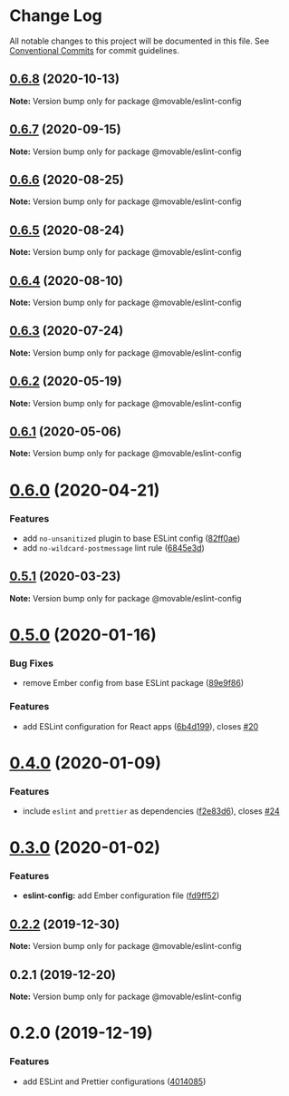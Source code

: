 # Change Log

All notable changes to this project will be documented in this file.
See [Conventional Commits](https://conventionalcommits.org) for commit guidelines.

## [0.6.8](https://github.com/movableink/lint-config/compare/@movable/eslint-config@0.6.7...@movable/eslint-config@0.6.8) (2020-10-13)

**Note:** Version bump only for package @movable/eslint-config

## [0.6.7](https://github.com/movableink/lint-config/compare/@movable/eslint-config@0.6.6...@movable/eslint-config@0.6.7) (2020-09-15)

**Note:** Version bump only for package @movable/eslint-config

## [0.6.6](https://github.com/movableink/lint-config/compare/@movable/eslint-config@0.6.5...@movable/eslint-config@0.6.6) (2020-08-25)

**Note:** Version bump only for package @movable/eslint-config

## [0.6.5](https://github.com/movableink/lint-config/compare/@movable/eslint-config@0.6.4...@movable/eslint-config@0.6.5) (2020-08-24)

**Note:** Version bump only for package @movable/eslint-config

## [0.6.4](https://github.com/movableink/lint-config/compare/@movable/eslint-config@0.6.3...@movable/eslint-config@0.6.4) (2020-08-10)

**Note:** Version bump only for package @movable/eslint-config

## [0.6.3](https://github.com/movableink/lint-config/compare/@movable/eslint-config@0.6.2...@movable/eslint-config@0.6.3) (2020-07-24)

**Note:** Version bump only for package @movable/eslint-config

## [0.6.2](https://github.com/movableink/lint-config/compare/@movable/eslint-config@0.6.1...@movable/eslint-config@0.6.2) (2020-05-19)

**Note:** Version bump only for package @movable/eslint-config

## [0.6.1](https://github.com/movableink/lint-config/compare/@movable/eslint-config@0.6.0...@movable/eslint-config@0.6.1) (2020-05-06)

**Note:** Version bump only for package @movable/eslint-config

# [0.6.0](https://github.com/movableink/lint-config/compare/@movable/eslint-config@0.5.1...@movable/eslint-config@0.6.0) (2020-04-21)

### Features

- add `no-unsanitized` plugin to base ESLint config ([82ff0ae](https://github.com/movableink/lint-config/commit/82ff0aeeb2df89b858121ba8824049e62fe55b91))
- add `no-wildcard-postmessage` lint rule ([6845e3d](https://github.com/movableink/lint-config/commit/6845e3d7f0bfdcd515910a2b7afd53d1b6718b2e))

## [0.5.1](https://github.com/movableink/lint-config/compare/@movable/eslint-config@0.5.0...@movable/eslint-config@0.5.1) (2020-03-23)

**Note:** Version bump only for package @movable/eslint-config

# [0.5.0](https://github.com/movableink/lint-config/compare/@movable/eslint-config@0.4.0...@movable/eslint-config@0.5.0) (2020-01-16)

### Bug Fixes

- remove Ember config from base ESLint package ([89e9f86](https://github.com/movableink/lint-config/commit/89e9f86b331e0dd997493938fda14fe13d28c17d))

### Features

- add ESLint configuration for React apps ([6b4d199](https://github.com/movableink/lint-config/commit/6b4d199a9b9f9f4347bd2207bef21061d9a20277)), closes [#20](https://github.com/movableink/lint-config/issues/20)

# [0.4.0](https://github.com/movableink/lint-config/compare/@movable/eslint-config@0.3.0...@movable/eslint-config@0.4.0) (2020-01-09)

### Features

- include `eslint` and `prettier` as dependencies ([f2e83d6](https://github.com/movableink/lint-config/commit/f2e83d6c2055b8413ce4716bc6e2ecebf985dd29)), closes [#24](https://github.com/movableink/lint-config/issues/24)

# [0.3.0](https://github.com/movableink/lint-config/compare/@movable/eslint-config@0.2.2...@movable/eslint-config@0.3.0) (2020-01-02)

### Features

- **eslint-config:** add Ember configuration file ([fd9ff52](https://github.com/movableink/lint-config/commit/fd9ff52456d0d0024bee053b280ea26d3330a30d))

## [0.2.2](https://github.com/movableink/lint-config/compare/@movable/eslint-config@0.2.1...@movable/eslint-config@0.2.2) (2019-12-30)

**Note:** Version bump only for package @movable/eslint-config

## 0.2.1 (2019-12-20)

**Note:** Version bump only for package @movable/eslint-config

# 0.2.0 (2019-12-19)

### Features

- add ESLint and Prettier configurations ([4014085](https://github.com/movableink/lint-config/commit/40140854423b0acd42f02d2e93b1e785c0fb8279))
